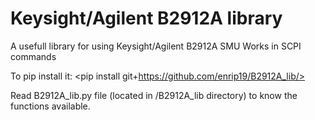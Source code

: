 # Keysight/Agilent B2912A library

A usefull library for using Keysight/Agilent B2912A SMU
Works in SCPI commands

To pip install it:
<pip install git+https://github.com/enrip19/B2912A_lib/>

Read B2912A_lib.py file (located in /B2912A_lib directory) to know the functions available.